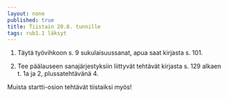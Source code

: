 ```yaml
---
layout: none
published: true
title: Tiistain 20.8. tunnille
tags: rub1.1 läksyt
---
```

1. Täytä työvihkoon s. 9 sukulaisuussanat, apua saat kirjasta s. 101.

2. Tee päälauseen sanajärjestyksiin liittyvät tehtävät kirjasta s. 129 alkaen t. 1a ja 2, plussatehtävänä 4.

Muista startti-osion tehtävät tiistaiksi myös!
